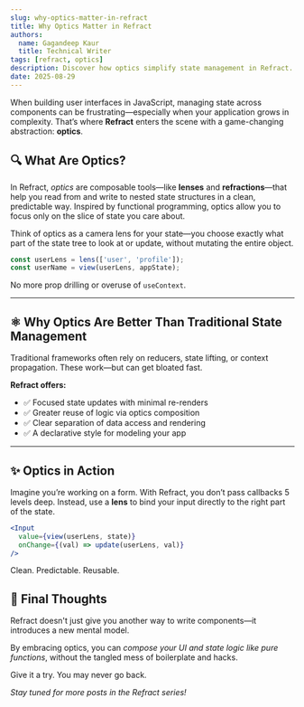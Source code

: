 ```yaml
---
slug: why-optics-matter-in-refract
title: Why Optics Matter in Refract
authors:
  name: Gagandeep Kaur
  title: Technical Writer
tags: [refract, optics]
description: Discover how optics simplify state management in Refract.
date: 2025-08-29
---
```


When building user interfaces in JavaScript, managing state across components can be frustrating—especially when your application grows in complexity. That’s where **Refract** enters the scene with a game-changing abstraction: **optics**.

## 🔍 What Are Optics?

In Refract, *optics* are composable tools—like **lenses** and **refractions**—that help you read from and write to nested state structures in a clean, predictable way. Inspired by functional programming, optics allow you to focus only on the slice of state you care about.

Think of optics as a camera lens for your state—you choose exactly what part of the state tree to look at or update, without mutating the entire object.

```js
const userLens = lens(['user', 'profile']);
const userName = view(userLens, appState);
````

No more prop drilling or overuse of `useContext`.

---

## ⚛️ Why Optics Are Better Than Traditional State Management

Traditional frameworks often rely on reducers, state lifting, or context propagation. These work—but can get bloated fast.

**Refract offers:**

* ✅ Focused state updates with minimal re-renders
* ✅ Greater reuse of logic via optics composition
* ✅ Clear separation of data access and rendering
* ✅ A declarative style for modeling your app

---

## ✨ Optics in Action

Imagine you’re working on a form. With Refract, you don’t pass callbacks 5 levels deep. Instead, use a **lens** to bind your input directly to the right part of the state.

```jsx
<Input
  value={view(userLens, state)}
  onChange={(val) => update(userLens, val)}
/>
```

Clean. Predictable. Reusable.

## 🧠 Final Thoughts

Refract doesn't just give you another way to write components—it introduces a new mental model.

By embracing optics, you can *compose your UI and state logic like pure functions*, without the tangled mess of boilerplate and hacks.

Give it a try. You may never go back.

*Stay tuned for more posts in the Refract series!*


